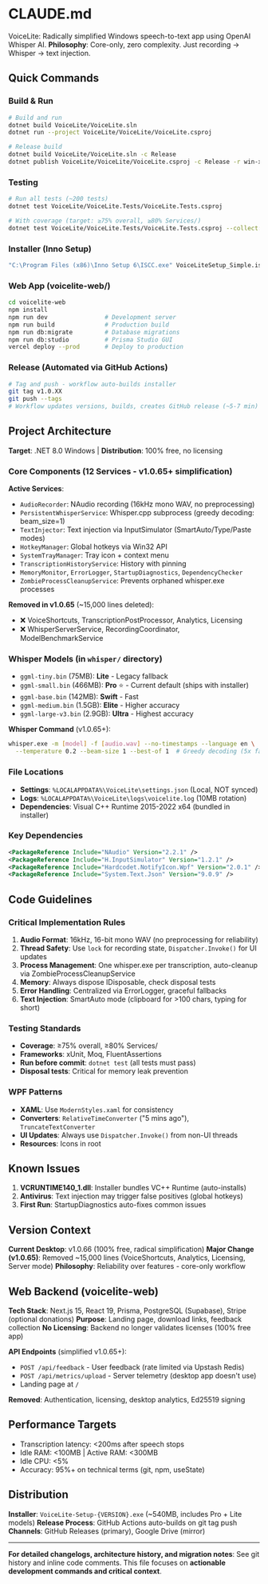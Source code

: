 # CLAUDE.md

VoiceLite: Radically simplified Windows speech-to-text app using OpenAI Whisper AI. **Philosophy**: Core-only, zero complexity. Just recording → Whisper → text injection.

## Quick Commands

### Build & Run
```bash
# Build and run
dotnet build VoiceLite/VoiceLite.sln
dotnet run --project VoiceLite/VoiceLite/VoiceLite.csproj

# Release build
dotnet build VoiceLite/VoiceLite.sln -c Release
dotnet publish VoiceLite/VoiceLite/VoiceLite.csproj -c Release -r win-x64 --self-contained
```

### Testing
```bash
# Run all tests (~200 tests)
dotnet test VoiceLite/VoiceLite.Tests/VoiceLite.Tests.csproj

# With coverage (target: ≥75% overall, ≥80% Services/)
dotnet test VoiceLite/VoiceLite.Tests/VoiceLite.Tests.csproj --collect:"XPlat Code Coverage"
```

### Installer (Inno Setup)
```bash
"C:\Program Files (x86)\Inno Setup 6\ISCC.exe" VoiceLiteSetup_Simple.iss
```

### Web App (voicelite-web/)
```bash
cd voicelite-web
npm install
npm run dev                # Development server
npm run build              # Production build
npm run db:migrate         # Database migrations
npm run db:studio          # Prisma Studio GUI
vercel deploy --prod       # Deploy to production
```

### Release (Automated via GitHub Actions)
```bash
# Tag and push - workflow auto-builds installer
git tag v1.0.XX
git push --tags
# Workflow updates versions, builds, creates GitHub release (~5-7 min)
```

## Project Architecture

**Target**: .NET 8.0 Windows | **Distribution**: 100% free, no licensing

### Core Components (12 Services - v1.0.65+ simplification)

**Active Services**:
- `AudioRecorder`: NAudio recording (16kHz mono WAV, no preprocessing)
- `PersistentWhisperService`: Whisper.cpp subprocess (greedy decoding: beam_size=1)
- `TextInjector`: Text injection via InputSimulator (SmartAuto/Type/Paste modes)
- `HotkeyManager`: Global hotkeys via Win32 API
- `SystemTrayManager`: Tray icon + context menu
- `TranscriptionHistoryService`: History with pinning
- `MemoryMonitor`, `ErrorLogger`, `StartupDiagnostics`, `DependencyChecker`
- `ZombieProcessCleanupService`: Prevents orphaned whisper.exe processes

**Removed in v1.0.65** (~15,000 lines deleted):
- ❌ VoiceShortcuts, TranscriptionPostProcessor, Analytics, Licensing
- ❌ WhisperServerService, RecordingCoordinator, ModelBenchmarkService

### Whisper Models (in `whisper/` directory)

- `ggml-tiny.bin` (75MB): **Lite** - Legacy fallback
- `ggml-small.bin` (466MB): **Pro** ⭐ - Current default (ships with installer)
- `ggml-base.bin` (142MB): **Swift** - Fast
- `ggml-medium.bin` (1.5GB): **Elite** - Higher accuracy
- `ggml-large-v3.bin` (2.9GB): **Ultra** - Highest accuracy

**Whisper Command** (v1.0.65+):
```bash
whisper.exe -m [model] -f [audio.wav] --no-timestamps --language en \
  --temperature 0.2 --beam-size 1 --best-of 1  # Greedy decoding (5x faster)
```

### File Locations

- **Settings**: `%LOCALAPPDATA%\VoiceLite\settings.json` (Local, NOT synced)
- **Logs**: `%LOCALAPPDATA%\VoiceLite\logs\voicelite.log` (10MB rotation)
- **Dependencies**: Visual C++ Runtime 2015-2022 x64 (bundled in installer)

### Key Dependencies

```xml
<PackageReference Include="NAudio" Version="2.2.1" />
<PackageReference Include="H.InputSimulator" Version="1.2.1" />
<PackageReference Include="Hardcodet.NotifyIcon.Wpf" Version="2.0.1" />
<PackageReference Include="System.Text.Json" Version="9.0.9" />
```

## Code Guidelines

### Critical Implementation Rules

1. **Audio Format**: 16kHz, 16-bit mono WAV (no preprocessing for reliability)
2. **Thread Safety**: Use `lock` for recording state, `Dispatcher.Invoke()` for UI updates
3. **Process Management**: One whisper.exe per transcription, auto-cleanup via ZombieProcessCleanupService
4. **Memory**: Always dispose IDisposable, check disposal tests
5. **Error Handling**: Centralized via ErrorLogger, graceful fallbacks
6. **Text Injection**: SmartAuto mode (clipboard for >100 chars, typing for short)

### Testing Standards

- **Coverage**: ≥75% overall, ≥80% Services/
- **Frameworks**: xUnit, Moq, FluentAssertions
- **Run before commit**: `dotnet test` (all tests must pass)
- **Disposal tests**: Critical for memory leak prevention

### WPF Patterns

- **XAML**: Use `ModernStyles.xaml` for consistency
- **Converters**: `RelativeTimeConverter` ("5 mins ago"), `TruncateTextConverter`
- **UI Updates**: Always use `Dispatcher.Invoke()` from non-UI threads
- **Resources**: Icons in root

## Known Issues

1. **VCRUNTIME140_1.dll**: Installer bundles VC++ Runtime (auto-installs)
2. **Antivirus**: Text injection may trigger false positives (global hotkeys)
3. **First Run**: StartupDiagnostics auto-fixes common issues

## Version Context

**Current Desktop**: v1.0.66 (100% free, radical simplification)
**Major Change (v1.0.65)**: Removed ~15,000 lines (VoiceShortcuts, Analytics, Licensing, Server mode)
**Philosophy**: Reliability over features - core-only workflow

## Web Backend (voicelite-web)

**Tech Stack**: Next.js 15, React 19, Prisma, PostgreSQL (Supabase), Stripe (optional donations)
**Purpose**: Landing page, download links, feedback collection
**No Licensing**: Backend no longer validates licenses (100% free app)

**API Endpoints** (simplified v1.0.65+):
- `POST /api/feedback` - User feedback (rate limited via Upstash Redis)
- `POST /api/metrics/upload` - Server telemetry (desktop app doesn't use)
- Landing page at `/`

**Removed**: Authentication, licensing, desktop analytics, Ed25519 signing

## Performance Targets

- Transcription latency: <200ms after speech stops
- Idle RAM: <100MB | Active RAM: <300MB
- Idle CPU: <5%
- Accuracy: 95%+ on technical terms (git, npm, useState)

## Distribution

**Installer**: `VoiceLite-Setup-{VERSION}.exe` (~540MB, includes Pro + Lite models)
**Release Process**: GitHub Actions auto-builds on git tag push
**Channels**: GitHub Releases (primary), Google Drive (mirror)

---

**For detailed changelogs, architecture history, and migration notes**: See git history and inline code comments. This file focuses on **actionable development commands and critical context**.
